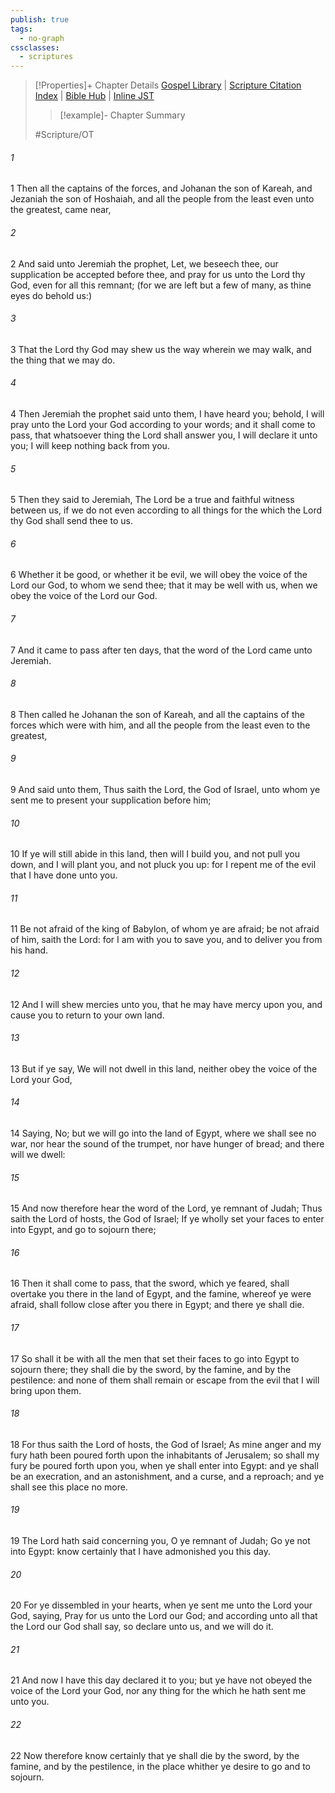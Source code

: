 ```yaml
---
publish: true
tags:
  - no-graph
cssclasses:
  - scriptures
---
```

>[!Properties]+ Chapter Details
>[Gospel Library](https://churchofjesuschrist.org/study/scriptures/ot/jer/42?lang=eng)    |    [Scripture Citation Index](https://scriptures.byu.edu/#07c2a::c07c2a)    |    [Bible Hub](https://biblehub.com/jeremiah/42.htm)    |    [Inline JST](https://scripturetoolbox.com/html/ic/Jeremiah/42.html)
>>[!example]- Chapter Summary
>> 
> 
>
>#Scripture/OT
###### 1
1 Then all the captains of the forces, and Johanan the son of Kareah, and Jezaniah the son of Hoshaiah, and all the people from the least even unto the greatest, came near,
###### 2
2 And said unto Jeremiah the prophet, Let, we beseech thee, our supplication be accepted before thee, and pray for us unto the Lord thy God, even for all this remnant; (for we are left but a few of many, as thine eyes do behold us:)
###### 3
3 That the Lord thy God may shew us the way wherein we may walk, and the thing that we may do.
###### 4
4 Then Jeremiah the prophet said unto them, I have heard you; behold, I will pray unto the Lord your God according to your words; and it shall come to pass, that whatsoever thing the Lord shall answer you, I will declare it unto you; I will keep nothing back from you.
###### 5
5 Then they said to Jeremiah, The Lord be a true and faithful witness between us, if we do not even according to all things for the which the Lord thy God shall send thee to us.
###### 6
6 Whether it be good, or whether it be evil, we will obey the voice of the Lord our God, to whom we send thee; that it may be well with us, when we obey the voice of the Lord our God.
###### 7
7 And it came to pass after ten days, that the word of the Lord came unto Jeremiah.
###### 8
8 Then called he Johanan the son of Kareah, and all the captains of the forces which were with him, and all the people from the least even to the greatest,
###### 9
9 And said unto them, Thus saith the Lord, the God of Israel, unto whom ye sent me to present your supplication before him;
###### 10
10 If ye will still abide in this land, then will I build you, and not pull you down, and I will plant you, and not pluck you up: for I repent me of the evil that I have done unto you.
###### 11
11 Be not afraid of the king of Babylon, of whom ye are afraid; be not afraid of him, saith the Lord: for I am with you to save you, and to deliver you from his hand.
###### 12
12 And I will shew mercies unto you, that he may have mercy upon you, and cause you to return to your own land.
###### 13
13 But if ye say, We will not dwell in this land, neither obey the voice of the Lord your God,
###### 14
14 Saying, No; but we will go into the land of Egypt, where we shall see no war, nor hear the sound of the trumpet, nor have hunger of bread; and there will we dwell:
###### 15
15 And now therefore hear the word of the Lord, ye remnant of Judah; Thus saith the Lord of hosts, the God of Israel; If ye wholly set your faces to enter into Egypt, and go to sojourn there;
###### 16
16 Then it shall come to pass, that the sword, which ye feared, shall overtake you there in the land of Egypt, and the famine, whereof ye were afraid, shall follow close after you there in Egypt; and there ye shall die.
###### 17
17 So shall it be with all the men that set their faces to go into Egypt to sojourn there; they shall die by the sword, by the famine, and by the pestilence: and none of them shall remain or escape from the evil that I will bring upon them.
###### 18
18 For thus saith the Lord of hosts, the God of Israel; As mine anger and my fury hath been poured forth upon the inhabitants of Jerusalem; so shall my fury be poured forth upon you, when ye shall enter into Egypt: and ye shall be an execration, and an astonishment, and a curse, and a reproach; and ye shall see this place no more.
###### 19
19 The Lord hath said concerning you, O ye remnant of Judah; Go ye not into Egypt: know certainly that I have admonished you this day.
###### 20
20 For ye dissembled in your hearts, when ye sent me unto the Lord your God, saying, Pray for us unto the Lord our God; and according unto all that the Lord our God shall say, so declare unto us, and we will do it.
###### 21
21 And now I have this day declared it to you; but ye have not obeyed the voice of the Lord your God, nor any thing for the which he hath sent me unto you.
###### 22
22 Now therefore know certainly that ye shall die by the sword, by the famine, and by the pestilence, in the place whither ye desire to go and to sojourn.
